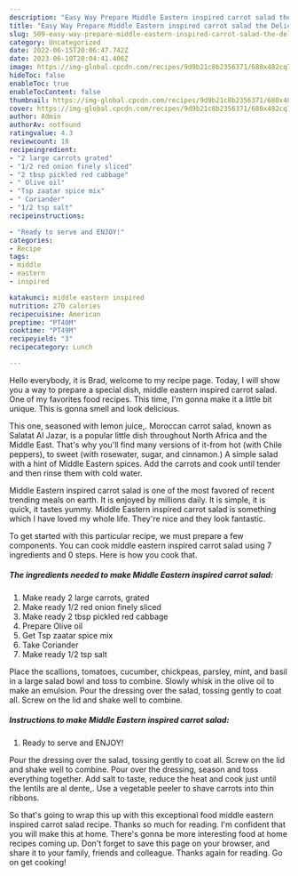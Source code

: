 ```yaml
---
description: "Easy Way Prepare Middle Eastern inspired carrot salad the Delicious"
title: "Easy Way Prepare Middle Eastern inspired carrot salad the Delicious"
slug: 509-easy-way-prepare-middle-eastern-inspired-carrot-salad-the-delicious
category: Uncategorized
date: 2022-06-15T20:06:47.742Z
date: 2023-06-10T20:04:41.406Z
image: https://img-global.cpcdn.com/recipes/9d9b21c8b2356371/680x482cq70/middle-eastern-inspired-carrot-salad-recipe-main-photo.jpg
hideToc: false
enableToc: true
enableTocContent: false
thumbnail: https://img-global.cpcdn.com/recipes/9d9b21c8b2356371/680x482cq70/middle-eastern-inspired-carrot-salad-recipe-main-photo.jpg
cover: https://img-global.cpcdn.com/recipes/9d9b21c8b2356371/680x482cq70/middle-eastern-inspired-carrot-salad-recipe-main-photo.jpg
author: Admin
authorAv: notfound
ratingvalue: 4.3
reviewcount: 18
recipeingredient:
- "2 large carrots grated"
- "1/2 red onion finely sliced"
- "2 tbsp pickled red cabbage"
- " Olive oil"
- "Tsp zaatar spice mix"
- " Coriander"
- "1/2 tsp salt"
recipeinstructions:

- "Ready to serve and ENJOY!"
categories:
- Recipe
tags:
- middle
- eastern
- inspired

katakunci: middle eastern inspired 
nutrition: 270 calories
recipecuisine: American
preptime: "PT40M"
cooktime: "PT49M"
recipeyield: "3"
recipecategory: Lunch

---
```



Hello everybody, it is Brad, welcome to my recipe page. Today, I will show you a way to prepare a special dish, middle eastern inspired carrot salad. One of my favorites food recipes. This time, I'm gonna make it a little bit unique. This is gonna smell and look delicious.

This one, seasoned with lemon juice,. Moroccan carrot salad, known as Salatat Al Jazar, is a popular little dish throughout North Africa and the Middle East. That&#39;s why you&#39;ll find many versions of it-from hot (with Chile peppers), to sweet (with rosewater, sugar, and cinnamon.) A simple salad with a hint of Middle Eastern spices. Add the carrots and cook until tender and then rinse them with cold water.

Middle Eastern inspired carrot salad is one of the most favored of recent trending meals on earth. It is enjoyed by millions daily. It is simple, it is quick, it tastes yummy. Middle Eastern inspired carrot salad is something which I have loved my whole life. They're nice and they look fantastic.


To get started with this particular recipe, we must prepare a few components. You can cook middle eastern inspired carrot salad using 7 ingredients and 0 steps. Here is how you cook that.

<!--inarticleads1-->

##### The ingredients needed to make Middle Eastern inspired carrot salad:

1. Make ready 2 large carrots, grated
1. Make ready 1/2 red onion finely sliced
1. Make ready 2 tbsp pickled red cabbage
1. Prepare  Olive oil
1. Get Tsp zaatar spice mix
1. Take  Coriander
1. Make ready 1/2 tsp salt


Place the scallions, tomatoes, cucumber, chickpeas, parsley, mint, and basil in a large salad bowl and toss to combine. Slowly whisk in the olive oil to make an emulsion. Pour the dressing over the salad, tossing gently to coat all. Screw on the lid and shake well to combine. 

<!--inarticleads2-->

##### Instructions to make Middle Eastern inspired carrot salad:


1. Ready to serve and ENJOY!

Pour the dressing over the salad, tossing gently to coat all. Screw on the lid and shake well to combine. Pour over the dressing, season and toss everything together. Add salt to taste, reduce the heat and cook just until the lentils are al dente,. Use a vegetable peeler to shave carrots into thin ribbons. 

So that's going to wrap this up with this exceptional food middle eastern inspired carrot salad recipe. Thanks so much for reading. I'm confident that you will make this at home. There's gonna be more interesting food at home recipes coming up. Don't forget to save this page on your browser, and share it to your family, friends and colleague. Thanks again for reading. Go on get cooking!
